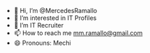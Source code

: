 - 👋 Hi, I’m @MercedesRamallo
- 👀 I’m interested in IT Profiles
- 🌱 I’m IT Recruiter
- 📫 How to reach me mm.ramallo@gmail.com
- 😄 Pronouns: Mechi


<!---
MercedesRamallo/MercedesRamallo is a ✨ special ✨ repository because its `README.md` (this file) appears on your GitHub profile.
You can click the Preview link to take a look at your changes.
--->
